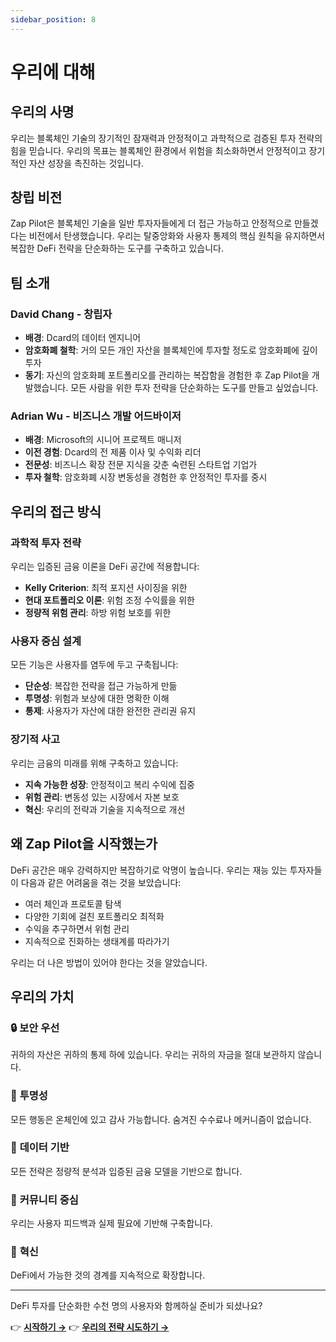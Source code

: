```yaml
---
sidebar_position: 8
---
```


# 우리에 대해

## 우리의 사명

우리는 블록체인 기술의 장기적인 잠재력과 안정적이고 과학적으로 검증된 투자 전략의 힘을 믿습니다.
우리의 목표는 블록체인 환경에서 위험을 최소화하면서 안정적이고 장기적인 자산 성장을 촉진하는
것입니다.

## 창립 비전

Zap Pilot은 블록체인 기술을 일반 투자자들에게 더 접근 가능하고 안정적으로 만들겠다는 비전에서
탄생했습니다. 우리는 탈중앙화와 사용자 통제의 핵심 원칙을 유지하면서 복잡한 DeFi 전략을 단순화하는
도구를 구축하고 있습니다.

## 팀 소개

### David Chang - 창립자

- **배경**: Dcard의 데이터 엔지니어
- **암호화폐 철학**: 거의 모든 개인 자산을 블록체인에 투자할 정도로 암호화폐에 깊이 투자
- **동기**: 자신의 암호화폐 포트폴리오를 관리하는 복잡함을 경험한 후 Zap Pilot을 개발했습니다. 모든
  사람을 위한 투자 전략을 단순화하는 도구를 만들고 싶었습니다.

### Adrian Wu - 비즈니스 개발 어드바이저

- **배경**: Microsoft의 시니어 프로젝트 매니저
- **이전 경험**: Dcard의 전 제품 이사 및 수익화 리더
- **전문성**: 비즈니스 확장 전문 지식을 갖춘 숙련된 스타트업 기업가
- **투자 철학**: 암호화폐 시장 변동성을 경험한 후 안정적인 투자를 중시

## 우리의 접근 방식

### 과학적 투자 전략

우리는 입증된 금융 이론을 DeFi 공간에 적용합니다:

- **Kelly Criterion**: 최적 포지션 사이징을 위한
- **현대 포트폴리오 이론**: 위험 조정 수익률을 위한
- **정량적 위험 관리**: 하방 위험 보호를 위한

### 사용자 중심 설계

모든 기능은 사용자를 염두에 두고 구축됩니다:

- **단순성**: 복잡한 전략을 접근 가능하게 만듦
- **투명성**: 위험과 보상에 대한 명확한 이해
- **통제**: 사용자가 자산에 대한 완전한 관리권 유지

### 장기적 사고

우리는 금융의 미래를 위해 구축하고 있습니다:

- **지속 가능한 성장**: 안정적이고 복리 수익에 집중
- **위험 관리**: 변동성 있는 시장에서 자본 보호
- **혁신**: 우리의 전략과 기술을 지속적으로 개선

## 왜 Zap Pilot을 시작했는가

DeFi 공간은 매우 강력하지만 복잡하기로 악명이 높습니다. 우리는 재능 있는 투자자들이 다음과 같은
어려움을 겪는 것을 보았습니다:

- 여러 체인과 프로토콜 탐색
- 다양한 기회에 걸친 포트폴리오 최적화
- 수익을 추구하면서 위험 관리
- 지속적으로 진화하는 생태계를 따라가기

우리는 더 나은 방법이 있어야 한다는 것을 알았습니다.

## 우리의 가치

### 🔒 **보안 우선**

귀하의 자산은 귀하의 통제 하에 있습니다. 우리는 귀하의 자금을 절대 보관하지 않습니다.

### 🎯 **투명성**

모든 행동은 온체인에 있고 감사 가능합니다. 숨겨진 수수료나 메커니즘이 없습니다.

### 🧠 **데이터 기반**

모든 전략은 정량적 분석과 입증된 금융 모델을 기반으로 합니다.

### 🤝 **커뮤니티 중심**

우리는 사용자 피드백과 실제 필요에 기반해 구축합니다.

### 🚀 **혁신**

DeFi에서 가능한 것의 경계를 지속적으로 확장합니다.

---

DeFi 투자를 단순화한 수천 명의 사용자와 함께하실 준비가 되셨나요?

👉 **[시작하기 →](./getting-started)** 👉 **[우리의 전략 시도하기 →](./strategies)**
